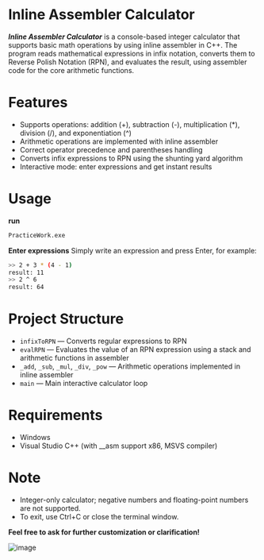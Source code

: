 # Inline Assembler Calculator
__*Inline Assembler Calculator*__ is a console-based integer calculator that supports basic math operations by using inline assembler in C++. The program reads mathematical expressions in infix notation, converts them to Reverse Polish Notation (RPN), and evaluates the result, using assembler code for the core arithmetic functions.

# Features
*  Supports operations: addition (+), subtraction (-), multiplication (*), division (/), and exponentiation (^)
*  Arithmetic operations are implemented with inline assembler
* Correct operator precedence and parentheses handling
* Converts infix expressions to RPN using the shunting yard algorithm
* Interactive mode: enter expressions and get instant results

# Usage
__run__
```bash
PracticeWork.exe
```

__Enter expressions__
Simply write an expression and press Enter, for example:
```bash
>> 2 + 3 * (4 - 1)
result: 11
>> 2 ^ 6
result: 64
```

# Project Structure
* `infixToRPN` — Converts regular expressions to RPN
* `evalRPN` — Evaluates the value of an RPN expression using a stack and arithmetic functions in assembler
* `_add`, `_sub`, `_mul`, `_div`, `_pow` — Arithmetic operations implemented in inline assembler
* `main` — Main interactive calculator loop

# Requirements
* Windows
* Visual Studio C++ (with __asm support x86, MSVS compiler)

# Note
* Integer-only calculator; negative numbers and floating-point numbers are not supported.
* To exit, use Ctrl+C or close the terminal window.

__Feel free to ask for further customization or clarification!__


![image](https://media.tenor.com/-BjTGPdDJNAAAAAi/cpp-cplusplus.gif)
  
